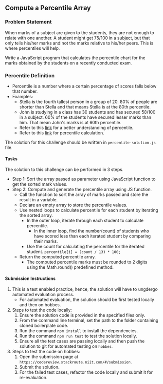 ## Compute a Percentile Array

### Problem Statement

When marks of a subject are given to the students, they are not enough to relate with one another. A student might get 75/100 in a subject, but that only tells his/her marks and not the marks relative to his/her peers. This is where percentiles will help. ​

Write a JavaScript program that calculates the percentile chart for the marks obtained by the students on a​ recently conducted exam.

### Percentile Definition

- Percentile is a number where a certain percentage of scores falls below that number.  ​
- Examples:​
    - Stella is the fourth tallest person in a group of 20. 80% of people are shorter than Stella and that means Stella is at the 80th percentile.​
    - John is studying in a class has 30 students and has secured 58/100 in a subject. 60% of the students have secured lesser marks than him. That mean John's marks is at 60th percentile.​
    - Refer to this [link](https://www.mathsisfun.com/data/percentiles.html) for a better understanding of percentile.​
    - Refer to this [link](https://www.cuemath.com/percentile-formula/) for percentile calculation.

The solution for this challenge should be written in `percentile-solution.js` file.

#### Tasks

The solution to this challenge can be performed in 3 steps.​

- Step 1: Sort the array passed as parameter using JavaScript function to get the sorted mark values.​
- Step 2: Compute and generate the percentile array using JS function.​
​   
   - Call the function to sort the array of marks passed and store the result in a variable.
   - Declare an empty array to store the percentile values.​
   - Use nested loops to calculate percentile for each student by iterating the sorted array.
       - In the outer loop, iterate through each student to calculate percentile. ​
            - In the inner loop, find the number(count) of students who have scored less than each iterated student by comparing their marks.​
      - Use the count for calculating the percentile for the iterated student.​
            `percentile[i] = (count / 13) * 100;​`
    - Return the computed percentile array.​
        - The computed percentile marks must be rounded to 2 digits using the Math.round() predefined method.​
   

#### Submission Instructions

1. This is a test enabled practice, hence, the solution will have to ungdergo automated evaluation process.
    - For automated evaluation, the solution should be first tested locally and then on hobbes.
2. Steps to test the code locally:
    1. Ensure the solution code is provided in the specified files only.
    2. From the command line terminal, set the path to the folder containing cloned boilerplate code.
    3. Run the command `npm install` to install the dependencies.
    4. Run the command `npm run test` to test the solution locally.
    5. Ensure all the test cases are passing locally and then push the solution to git for automated testing on `hobbes`.
3. Steps to test the code on hobbes:
    1. Open the submission page at `https://codereview.stackroute.niit.com/#/submission`.
    2. Submit the solution.
    3. For the failed test cases, refactor the code locally and submit it for re-evaluation.